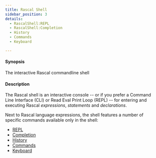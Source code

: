 ```yaml
---
title: Rascal Shell
sidebar_position: 3
details:
  - RascalShell:REPL
  - RascalShell:Completion
  - History
  - Commands
  - Keyboard

---
```


#### Synopsis

The interactive Rascal commandline shell

#### Description

The Rascal shell is an interactive console -- or if you prefer a Command Line Interface (CLI) or
Read Eval Print Loop (REPL) -- for entering and executing 
Rascal _expressions_, _statements_ and _declarations_.

Next to Rascal language expressions, the shell features a number of specific commands available
only in the shell:

* [REPL](../../../../../../../../../../RascalShell/REPL/index.md)
* [Completion](../../../../../../../../../../RascalShell/Completion/index.md)
* [History](../../../../../../../../../../RascalShell/History/index.md)
* [Commands](../../../../../../../../../../RascalShell/Commands/index.md)
* [Keyboard](../../../../../../../../../../RascalShell/Keyboard/index.md)

